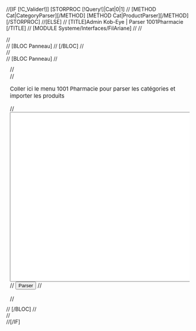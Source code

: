 //[IF [!C_Valider!]]
    [STORPROC [!Query!]|Cat|0|1]
//        [METHOD Cat|CategoryParser][/METHOD]
        [METHOD Cat|ProductParser][/METHOD]
    [/STORPROC]
//[ELSE]
//    [TITLE]Admin Kob-Eye | Parser 1001Pharmacie [/TITLE]
//   [MODULE Systeme/Interfaces/FilAriane]
//
//  <div id="Container">
    //        <div id="Arbo">
    //            [BLOC Panneau]
    //            [/BLOC]
    //        </div>
    //        <div id="Data" style="overflow: auto;">
    //            [BLOC Panneau]
    //            <div style="margin:10px;font-size:15px;overflow: auto;">
    //                <form  action="/[!Lien!].csv" method="post" name="frm">
    //                    <p>Coller ici le menu 1001 Pharmacie pour parser les catégories et importer les produits</p>
    //                    <textarea name="data" cols="150" rows="30"></textarea>
    //                    <input type="submit" name="C_Valider" value="Parser" />
    //                </form>
    //            </div>
    //            [/BLOC]
    //      </div>
    //</div>
//[/IF]


